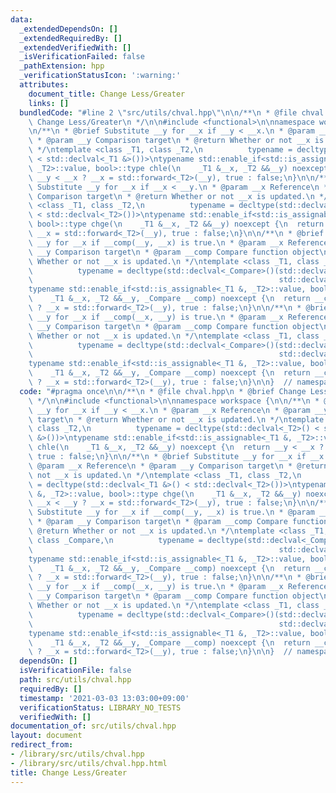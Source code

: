 ```yaml
---
data:
  _extendedDependsOn: []
  _extendedRequiredBy: []
  _extendedVerifiedWith: []
  _isVerificationFailed: false
  _pathExtension: hpp
  _verificationStatusIcon: ':warning:'
  attributes:
    document_title: Change Less/Greater
    links: []
  bundledCode: "#line 2 \"src/utils/chval.hpp\"\n\n/**\n * @file chval.hpp\n * @brief\
    \ Change Less/Greater\n */\n\n#include <functional>\n\nnamespace workspace {\n\
    \n/**\n * @brief Substitute __y for __x if __y < __x.\n * @param __x Reference\n\
    \ * @param __y Comparison target\n * @return Whether or not __x is updated.\n\
    \ */\ntemplate <class _T1, class _T2,\n          typename = decltype(std::declval<_T2>()\
    \ < std::declval<_T1 &>())>\ntypename std::enable_if<std::is_assignable<_T1 &,\
    \ _T2>::value, bool>::type chle(\n    _T1 &__x, _T2 &&__y) noexcept {\n  return\
    \ __y < __x ? __x = std::forward<_T2>(__y), true : false;\n}\n\n/**\n * @brief\
    \ Substitute __y for __x if __x < __y.\n * @param __x Reference\n * @param __y\
    \ Comparison target\n * @return Whether or not __x is updated.\n */\ntemplate\
    \ <class _T1, class _T2,\n          typename = decltype(std::declval<_T1 &>()\
    \ < std::declval<_T2>())>\ntypename std::enable_if<std::is_assignable<_T1 &, _T2>::value,\
    \ bool>::type chge(\n    _T1 &__x, _T2 &&__y) noexcept {\n  return __x < __y ?\
    \ __x = std::forward<_T2>(__y), true : false;\n}\n\n/**\n * @brief Substitute\
    \ __y for __x if __comp(__y, __x) is true.\n * @param __x Reference\n * @param\
    \ __y Comparison target\n * @param __comp Compare function object\n * @return\
    \ Whether or not __x is updated.\n */\ntemplate <class _T1, class _T2, class _Compare,\n\
    \          typename = decltype(std::declval<_Compare>()(std::declval<_T2>(),\n\
    \                                                       std::declval<_T1 &>()))>\n\
    typename std::enable_if<std::is_assignable<_T1 &, _T2>::value, bool>::type chle(\n\
    \    _T1 &__x, _T2 &&__y, _Compare __comp) noexcept {\n  return __comp(__y, __x)\
    \ ? __x = std::forward<_T2>(__y), true : false;\n}\n\n/**\n * @brief Substitute\
    \ __y for __x if __comp(__x, __y) is true.\n * @param __x Reference\n * @param\
    \ __y Comparison target\n * @param __comp Compare function object\n * @return\
    \ Whether or not __x is updated.\n */\ntemplate <class _T1, class _T2, class _Compare,\n\
    \          typename = decltype(std::declval<_Compare>()(std::declval<_T1 &>(),\n\
    \                                                       std::declval<_T2>()))>\n\
    typename std::enable_if<std::is_assignable<_T1 &, _T2>::value, bool>::type chge(\n\
    \    _T1 &__x, _T2 &&__y, _Compare __comp) noexcept {\n  return __comp(__x, __y)\
    \ ? __x = std::forward<_T2>(__y), true : false;\n}\n\n}  // namespace workspace\n"
  code: "#pragma once\n\n/**\n * @file chval.hpp\n * @brief Change Less/Greater\n\
    \ */\n\n#include <functional>\n\nnamespace workspace {\n\n/**\n * @brief Substitute\
    \ __y for __x if __y < __x.\n * @param __x Reference\n * @param __y Comparison\
    \ target\n * @return Whether or not __x is updated.\n */\ntemplate <class _T1,\
    \ class _T2,\n          typename = decltype(std::declval<_T2>() < std::declval<_T1\
    \ &>())>\ntypename std::enable_if<std::is_assignable<_T1 &, _T2>::value, bool>::type\
    \ chle(\n    _T1 &__x, _T2 &&__y) noexcept {\n  return __y < __x ? __x = std::forward<_T2>(__y),\
    \ true : false;\n}\n\n/**\n * @brief Substitute __y for __x if __x < __y.\n *\
    \ @param __x Reference\n * @param __y Comparison target\n * @return Whether or\
    \ not __x is updated.\n */\ntemplate <class _T1, class _T2,\n          typename\
    \ = decltype(std::declval<_T1 &>() < std::declval<_T2>())>\ntypename std::enable_if<std::is_assignable<_T1\
    \ &, _T2>::value, bool>::type chge(\n    _T1 &__x, _T2 &&__y) noexcept {\n  return\
    \ __x < __y ? __x = std::forward<_T2>(__y), true : false;\n}\n\n/**\n * @brief\
    \ Substitute __y for __x if __comp(__y, __x) is true.\n * @param __x Reference\n\
    \ * @param __y Comparison target\n * @param __comp Compare function object\n *\
    \ @return Whether or not __x is updated.\n */\ntemplate <class _T1, class _T2,\
    \ class _Compare,\n          typename = decltype(std::declval<_Compare>()(std::declval<_T2>(),\n\
    \                                                       std::declval<_T1 &>()))>\n\
    typename std::enable_if<std::is_assignable<_T1 &, _T2>::value, bool>::type chle(\n\
    \    _T1 &__x, _T2 &&__y, _Compare __comp) noexcept {\n  return __comp(__y, __x)\
    \ ? __x = std::forward<_T2>(__y), true : false;\n}\n\n/**\n * @brief Substitute\
    \ __y for __x if __comp(__x, __y) is true.\n * @param __x Reference\n * @param\
    \ __y Comparison target\n * @param __comp Compare function object\n * @return\
    \ Whether or not __x is updated.\n */\ntemplate <class _T1, class _T2, class _Compare,\n\
    \          typename = decltype(std::declval<_Compare>()(std::declval<_T1 &>(),\n\
    \                                                       std::declval<_T2>()))>\n\
    typename std::enable_if<std::is_assignable<_T1 &, _T2>::value, bool>::type chge(\n\
    \    _T1 &__x, _T2 &&__y, _Compare __comp) noexcept {\n  return __comp(__x, __y)\
    \ ? __x = std::forward<_T2>(__y), true : false;\n}\n\n}  // namespace workspace\n"
  dependsOn: []
  isVerificationFile: false
  path: src/utils/chval.hpp
  requiredBy: []
  timestamp: '2021-03-03 13:03:00+09:00'
  verificationStatus: LIBRARY_NO_TESTS
  verifiedWith: []
documentation_of: src/utils/chval.hpp
layout: document
redirect_from:
- /library/src/utils/chval.hpp
- /library/src/utils/chval.hpp.html
title: Change Less/Greater
---
```

